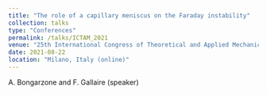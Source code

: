 ```yaml
---
title: "The role of a capillary meniscus on the Faraday instability"
collection: talks
type: "Conferences"
permalink: /talks/ICTAM_2021
venue: "25th International Congress of Theoretical and Applied Mechanics (ICTAM)"
date: 2021-08-22
location: "Milano, Italy (online)"
---
```


A. Bongarzone and F. Gallaire (speaker)

